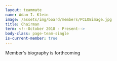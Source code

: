 ```yaml
---
layout: teammate
name: Adam I. Klein
image: /assets/img/board/members/PCLOBimage.jpg
title: Chairman
term: <!--October 2018 - Present-->
body-class: page-team-single
is-current-member: true
---
```

Member's biography is forthcoming


